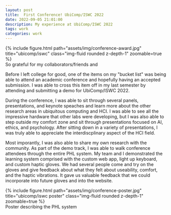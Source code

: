 ```yaml
---
layout: post
title:  First Conference! UbiComp/ISWC 2022
date: 2022-09-05 21:01:00
description: My experience at UbiComp/ISWC 2022
tags: work
categories: work
---
```


<div class="row">
    <div class="col-sm mt-3 mt-md-0">
        {% include figure.html path="assets/img/conference-award.jpg" title="ubicomp/iswc" class="img-fluid rounded z-depth-1" zoomable=true %}
    </div>
</div>
<div class="caption">
    So grateful for my collaborators/friends and 
</div>

Before I left college for good, one of the items on my "bucket list" was being able to attend an academic conference and hopefully having an accepted submission. I was able to cross this item off in my last semester by attending and submitting a demo for UbiComp/ISWC 2022. 

During the conference, I was able to sit through several panels, presentations, and keynote speaches and learn more about the other research areas in ubiquitous computing and HCI. I was able to see all the impressive hardware that other labs were developing, but I was also able to step outside my comfort zone and sit through presentations focused on AI, ethics, and psychology. After sitting down in a variety of presentations, I was truly able to appreciate the interdiscplinary aspect of the HCI field. 

Most imporantly, I was also able to share my own research with the community. As part of the demo track, I was able to walk conference attendees through the entire PHL system. My team and I demonstrated the learning system comprised with the custom web app, light up keyboard, and custom haptic gloves. We had several people come and try on the gloves and give feedback about what they felt about useability, comfort, and the haptic vibrations. It gave us valuable feedback that we could incorporate into future gloves and into the website. 


<div class="row">
    <div class="col-sm mt-3 mt-md-0">
        {% include figure.html path="assets/img/conference-poster.jpg" title="ubicomp/iswc poster" class="img-fluid rounded z-depth-1" zoomable=true %}
    </div>
</div>
<div class="caption">
    Poster describing the PHL system
</div>


